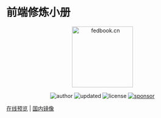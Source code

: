# 前端修炼小册

<p align="center">
  <img src="https://www.fedbook.cn/img/skills.png" alt="fedbook.cn" width="160" height="160"/>
</p>

<p align="center">
  <img alt="author" src="https://img.shields.io/badge/author-wenyuan-blue.svg?style=flat-square">
  <img alt="updated" src="https://img.shields.io/badge/update-2021.04-blue.svg?style=flat-square">
  <img alt="license" src="https://img.shields.io/badge/license-MIT-blue.svg?style=flat-square">
  <a href="https://www.wenyuanblog.com/gift.html" target="_blank">
    <img alt="sponsor" src="https://img.shields.io/badge/sponsor-❤-ff69b4.svg?style=flat-square">
  </a>
</p>

[在线预览](https://www.fedbook.cn/) | [国内镜像](https://winyuan.gitee.io/)
